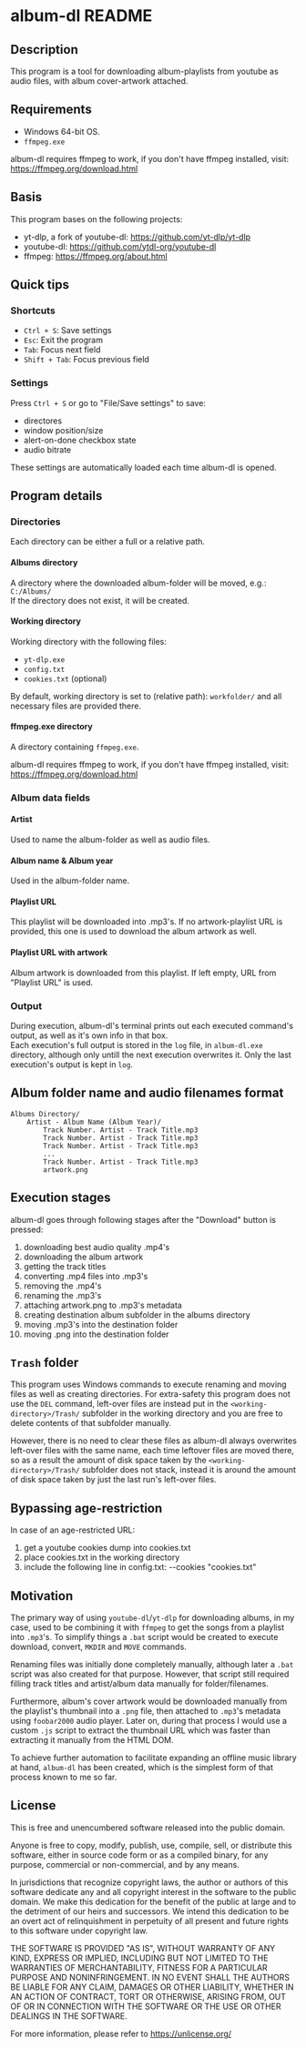 # album-dl README

## Description
This program is a tool for downloading album-playlists from youtube as audio files, with album cover-artwork attached.

## Requirements
- Windows 64-bit OS.
- `ffmpeg.exe`

album-dl requires ffmpeg to work, if you don't have ffmpeg installed, visit:  
https://ffmpeg.org/download.html

## Basis
This program bases on the following projects:
- yt-dlp, a fork of youtube-dl: <https://github.com/yt-dlp/yt-dlp>
- youtube-dl: <https://github.com/ytdl-org/youtube-dl>
- ffmpeg: <https://ffmpeg.org/about.html>

## Quick tips
### Shortcuts
- `Ctrl + S`:      Save settings
- `Esc`:           Exit the program
- `Tab`:           Focus next field
- `Shift + Tab`:   Focus previous field
### Settings
Press `Ctrl + S` or go to "File/Save settings" to save:
- directores
- window position/size
- alert-on-done checkbox state
- audio bitrate

These settings are automatically loaded each time album-dl is opened.

## Program details
### Directories
Each directory can be either a full or a relative path.

#### Albums directory
A directory where the downloaded album-folder will be moved,
e.g.: `C:/Albums/`  
If the directory does not exist, it will be created.
#### Working directory
Working directory with the following files:
- `yt-dlp.exe`
- `config.txt`
- `cookies.txt` (optional)

By default, working directory is set to (relative path): `workfolder/` and all necessary files are provided there.
#### ffmpeg.exe directory
A directory containing `ffmpeg.exe`.

album-dl requires ffmpeg to work, if you don't have ffmpeg installed, visit:  
https://ffmpeg.org/download.html

### Album data fields
#### Artist
Used to name the album-folder as well as audio files.
#### Album name & Album year
Used in the album-folder name.
#### Playlist URL
This playlist will be downloaded into .mp3's.
If no artwork-playlist URL is provided, this one is used to download the album artwork as well.
#### Playlist URL with artwork
Album artwork is downloaded from this playlist. If left empty, URL from "Playlist URL" is used.

### Output
During execution, album-dl's terminal prints out each executed command's output, as well as it's own info in that box.  
Each execution's full output is stored in the `log` file, in `album-dl.exe` directory, although only untill the next execution overwrites it. Only the last execution's output is kept in `log`.

## Album folder name and audio filenames format
    Albums Directory/
        Artist - Album Name (Album Year)/
            Track Number. Artist - Track Title.mp3
            Track Number. Artist - Track Title.mp3
            Track Number. Artist - Track Title.mp3
            ...
            Track Number. Artist - Track Title.mp3
            artwork.png

## Execution stages
album-dl goes through following stages after the "Download" button is pressed:
1. downloading best audio quality .mp4's
6. downloading the album artwork
2. getting the track titles
3. converting .mp4 files into .mp3's
4. removing the .mp4's
5. renaming the .mp3's
7. attaching artwork.png to .mp3's metadata
8. creating destination album subfolder in the albums directory
9. moving .mp3's into the destination folder
10. moving .png into the destination folder

## `Trash` folder
This program uses Windows commands to execute renaming and moving files as well as creating directories.
For extra-safety this program does not use the `DEL` command,
left-over files are instead put in the `<working-directory>/Trash/` subfolder in the working directory
and you are free to delete contents of that subfolder manually.

However, there is no need to clear these files as album-dl
always overwrites left-over files with the same name, each time leftover files are moved there,
so as a result the amount of disk space taken by the `<working-directory>/Trash/` subfolder does not stack,
instead it is around the amount of disk space taken by just the last run's left-over files.

## Bypassing age-restriction
In case of an age-restricted URL: 
1. get a youtube cookies dump into cookies.txt
2. place cookies.txt in the working directory
3. include the following line in config.txt: --cookies "cookies.txt"

## Motivation
The primary way of using `youtube-dl`/`yt-dlp` for downloading albums, in my case, used to be combining it with `ffmpeg` to get the songs from a playlist into `.mp3`'s.
To simplify things a `.bat` script would be created to execute download, convert, `MKDIR` and `MOVE` commands.

Renaming files was initially done completely manually, although later a `.bat` script was also created for that purpose. However, that script still required filling track titles and artist/album data manually for folder/filenames.  

Furthermore, album's cover artwork would be downloaded manually from the playlist's thumbnail into a `.png` file, then attached to `.mp3`'s metadata using `foobar2000` audio player.
Later on, during that process I would use a custom `.js` script to extract the thumbnail URL which was faster than extracting it manually from the HTML DOM.

To achieve further automation to facilitate expanding an offline music library at hand, `album-dl` has been created, which is the simplest form of that process known to me so far.

## License
This is free and unencumbered software released into the public domain.

Anyone is free to copy, modify, publish, use, compile, sell, or
distribute this software, either in source code form or as a compiled
binary, for any purpose, commercial or non-commercial, and by any
means.

In jurisdictions that recognize copyright laws, the author or authors
of this software dedicate any and all copyright interest in the
software to the public domain. We make this dedication for the benefit
of the public at large and to the detriment of our heirs and
successors. We intend this dedication to be an overt act of
relinquishment in perpetuity of all present and future rights to this
software under copyright law.

THE SOFTWARE IS PROVIDED "AS IS", WITHOUT WARRANTY OF ANY KIND,
EXPRESS OR IMPLIED, INCLUDING BUT NOT LIMITED TO THE WARRANTIES OF
MERCHANTABILITY, FITNESS FOR A PARTICULAR PURPOSE AND NONINFRINGEMENT.
IN NO EVENT SHALL THE AUTHORS BE LIABLE FOR ANY CLAIM, DAMAGES OR
OTHER LIABILITY, WHETHER IN AN ACTION OF CONTRACT, TORT OR OTHERWISE,
ARISING FROM, OUT OF OR IN CONNECTION WITH THE SOFTWARE OR THE USE OR
OTHER DEALINGS IN THE SOFTWARE.

For more information, please refer to <https://unlicense.org/>
